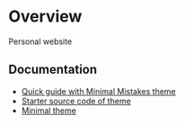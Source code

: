 # Overview

Personal website

## Documentation

- [Quick guide with Minimal Mistakes theme](https://mmistakes.github.io/minimal-mistakes/docs/quick-start-guide/#github-pages-method)
- [Starter source code of theme](https://github.com/mmistakes/mm-github-pages-starter)
- [Minimal theme](https://github.com/pages-themes/minimal)
